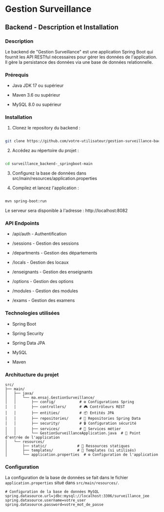 # Gestion Surveillance

## Backend - Description et Installation

### Description

Le backend de "Gestion Surveillance" est une application Spring Boot qui fournit les API RESTful nécessaires pour gérer les données de l'application. Il gère la persistance des données via une base de données relationnelle.

### Prérequis

- Java JDK 17 ou supérieur

- Maven 3.6 ou supérieur

- MySQL 8.0 ou supérieur

### Installation

1. Clonez le repository du backend :

```bash

git clone https://github.com/votre-utilisateur/gestion-surveillance-backend.git

```

2. Accédez au répertoire du projet :

```bash

cd surveillance_backend-_springboot-main

```

3. Configurez la base de données dans
src/main/resources/application.properties

5. Compilez et lancez l'application :

```bash

mvn spring-boot:run

```

Le serveur sera disponible à l'adresse : http://localhost:8082

### API Endpoints

* /api/auth - Authentification

* /sessions - Gestion des sessions

* /departments - Gestion des départements

* /locals - Gestion des locaux

* /enseignants - Gestion des enseignants 

* /options - Gestion des options

* /modules - Gestion des modules

* /exams - Gestion des examens 

### Technologies utilisées

* Spring Boot

* Spring Security

* Spring Data JPA

* MySQL

* Maven
### Architucture du projet
```
src/
├── main/
│   ├── java/
│   │   └── ma.ensaj.GestionSurveillance/
│   │       ├── config/           # ⚙️ Configurations Spring
│   │       ├── controllers/      # 🎮 Contrôleurs REST
│   │       ├── entities/         # 📦 Entités JPA
│   │       ├── repositories/     # 💾 Repositories Spring Data
│   │       ├── security/         # 🔒 Configuration sécurité
│   │       ├── services/         # 🔧 Services métier
│   │       └── GestionSurveillanceApplication.java  # 🚀 Point d'entrée de l'application
│   └── resources/
│       ├── static/              # 📁 Ressources statiques
│       ├── templates/           # 📑 Templates (si utilisés)
│       └── application.properties  # ⚙️ Configuration de l'application
```

### Configuration

La configuration de la base de données se fait dans le fichier `application.properties` situé dans `src/main/resources/`.

```properties
# Configuration de la base de données MySQL
spring.datasource.url=jdbc:mysql://localhost:3306/surveillance_jee
spring.datasource.username=votre_user
spring.datasource.password=votre_mot_de_passe
 ```



